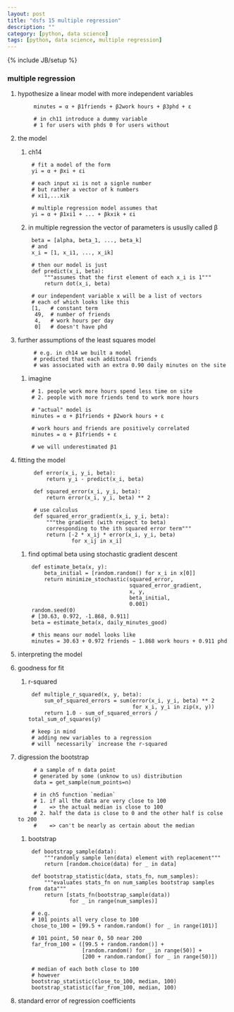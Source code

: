 ```yaml
---
layout: post
title: "dsfs 15 multiple regression"
description: ""
category: [python, data science]
tags: [python, data science, multiple regression]
---
```

{% include JB/setup %}


### multiple regression

1. hypothesize a linear model with more independent variables

            minutes = α + β1friends + β2work hours + β3phd + ε

            # in ch11 introduce a dummy variable
            # 1 for users with phds 0 for users without

1. the model

    1. ch14

            # fit a model of the form
            yi = α + βxi + εi

            # each input xi is not a signle number
            # but rather a vector of k numbers
            # xi1,...xik

            # multiple regression model assumes that
            yi = α + β1xi1 + ... + βkxik + εi

    1. in multiple regression the vector of parameters is ususlly called β

            beta = [alpha, beta_1, ..., beta_k]
            # and
            x_i = [1, x_i1, ..., x_ik]

            # then our model is just
            def predict(x_i, beta):
                """assumes that the first element of each x_i is 1"""
                return dot(x_i, beta)

            # our independent variable x will be a list of vectors
            # each of which looks like this
            [1,   # constant term
             49,  # number of friends
             4,   # work hours per day
             0]   # doesn't have phd

1. further assumptions of the least squares model

            # e.g. in ch14 we built a model
            # predicted that each additonal friends
            # was associated with an extra 0.90 daily minutes on the site

    1. imagine

            # 1. people work more hours spend less time on site
            # 2. people with more friends tend to work more hours

            # "actual" model is
            minutes = α + β1friends + β2work hours + ε

            # work hours and friends are positively correlated
            minutes = α + β1friends + ε

            # we will underestimated β1

1. fitting the model

            def error(x_i, y_i, beta):
                return y_i - predict(x_i, beta)

            def squared_error(x_i, y_i, beta):
                return error(x_i, y_i, beta) ** 2

            # use calculus
            def squared_error_gradient(x_i, y_i, beta):
                """the gradient (with respect to beta)
                corresponding to the ith squared error term"""
                return [-2 * x_ij * error(x_i, y_i, beta)
                        for x_ij in x_i]

    1. find optimal beta using stochastic gradient descent

            def estimate_beta(x, y):
                beta_initial = [random.random() for x_i in x[0]]
                return minimize_stochastic(squared_error,
                                           squared_error_gradient,
                                           x, y,
                                           beta_initial,
                                           0.001)
            random.seed(0)
            # [30.63, 0.972, -1.868, 0.911]
            beta = estimate_beta(x, daily_minutes_good)

            # this means our model looks like
            minutes = 30.63 + 0.972 friends − 1.868 work hours + 0.911 phd

1. interpreting the model

1. goodness for fit

    1. r-squared

            def multiple_r_squared(x, y, beta):
                sum_of_squared_errors = sum(error(x_i, y_i, beta) ** 2
                                            for x_i, y_i in zip(x, y))
                return 1.0 - sum_of_squared_errors / total_sum_of_squares(y)

            # keep in mind
            # adding new variables to a regression
            # will `necessarily` increase the r-squared

1. digression the bootstrap

            # a sample of n data point
            # generated by some (unknow to us) distribution
            data = get_sample(num_points=n)

            # in ch5 function `median`
            # 1. if all the data are very close to 100
            #    => the actual median is close to 100
            # 2. half the data is close to 0 and the other half is colse to 200
            #    => can't be nearly as certain about the median

    1. bootstrap

            def bootstrap_sample(data):
                """randomly sample len(data) element with replacement"""
                return [random.choice(data) for _ in data]

            def bootstrap_statistic(data, stats_fn, num_samples):
                """evaluates stats_fn on num_samples bootstrap samples from data"""
                return [stats_fn(bootstrap_sample(data))
                        for _ in range(num_samples)]

            # e.g.
            # 101 points all very close to 100
            chose_to_100 = [99.5 + random.random() for _ in range(101)]

            # 101 point, 50 near 0, 50 near 200
            far_from_100 = ([99.5 + random.random()] +
                            [random.random() for _ in range(50)] +
                            [200 + random.random() for _ in range(50)])

            # median of each both close to 100
            # however
            bootstrap_statistic(close_to_100, median, 100)
            bootstrap_statistic(far_from_100, median, 100)

1. standard error of regression coefficients
